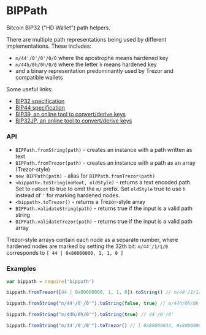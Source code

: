 # BIPPath

Bitcoin BIP32 ("HD Wallet") path helpers.

There are multiple path representations being used by different implementations. These includes:
- `m/44'/0'/0'/0/0` where the apostrophe means hardened key
- `m/44h/0h/0h/0/0` where the letter `h` means hardened key
- and a binary representation predominantly used by Trezor and compatible wallets

Some useful links:
- [BIP32 specification](https://github.com/bitcoin/bips/blob/master/bip-0032.mediawiki)
- [BIP44 specification](https://github.com/bitcoin/bips/blob/master/bip-0044.mediawiki)
- [BIP39, an online tool to convert/derive keys](https://dcpos.github.io/bip39/)
- [BIP32JP, an online tool to convert/derive keys](https://bip32jp.github.io/english/index.html)


### API

- `BIPPath.fromString(path)` - creates an instance with a path written as text
- `BIPPath.fromTrezor(path)` - creates an instance with a path as an array (Trezor-style)
- `new BIPPath(path)` - alias for `BIPPath.fromTrezor(path)`
- `<bippath>.toString(noRoot, oldStyle)` - returns a text encoded path. Set to `noRoot` to true to omit the `m/` prefix. Set `oldStyle` true to use `h` instead of `'` for marking hardened nodes.
- `<bippath>.toTrezor()` - returns a Trezor-style array
- `BIPPath.validateString(path)` - returns true if the input is a valid path string
- `BIPPath.validateTrezor(path)` - returns true if the input is a valid path array

Trezor-style arrays contain each node as a separate number, where hardened nodes are marked by setting the 32th bit: `m/44'/1/1/0` corresponds to `[ 44 | 0x80000000, 1, 1, 0 ]`


### Examples

```js
var bippath = require('bippath')

bippath.fromTrezor([44 | 0x80000000, 1, 1, 0]).toString() // m/44'/1/1/0

bippath.fromString("m/44'/0'/0'").toString(false, true) // m/44h/0h/0h

bippath.fromString("m/44h/0h/0'").toString(true) // 44'/0'/0'

bippath.fromString("m/44'/0'/0'").toTrezor() // [ 0x80000044, 0x80000000, 0x80000000 ]
```
